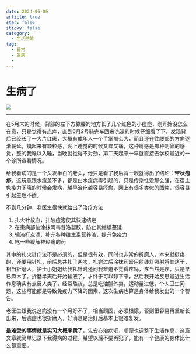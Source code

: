 ```yaml
---
date: 2024-06-06
article: true
star: false
sticky: false
category:
  - 生活随笔
tag:
  - 日常
  - 生病
  -
---
```


# 生病了

<img src="https://public-1308755698.cos.ap-chongqing.myqcloud.com//img/202406061431627.jpg" style="zoom: 80%;" />

<!-- more -->
---
在5月末的时候，背部的左下方靠腰的地方长了几个红色的小痘痘，刚开始没怎么在意，只是觉得有点痒，直到6月2号骑完车回来洗澡的时候仔细看了下，发现背后已经长了一大片红斑，大概有成年人一个手掌那么大，而且还在往腰部的方向逐渐蔓延，摸起来有颗粒感，晚上睡觉的时候又痒又痛，这种痛感是那种刺骨的感觉，整的我难以入睡，当晚就觉得不对劲，第二天起来一早就直接去学校最近的一个诊所查看情况。

给我看病的是一个头发半白的老头，他只是看了我后背一眼就得出了结论：**带状疱疹**。这玩意跟水痘差不多，都是由水痘病毒引起的，只是传染性没那么强，在宿主免疫力下降的时候会发病，越早治疗越容易痊愈，网上有很多类似的图片，很容易引起生理不适。

不到几分钟，老医生很快就给出了治疗方法

1. 扎火针放血，扎破痘泡使其快速结疤
2. 在患病部位涂抹阿韦昔洛凝胶，防止其继续蔓延
3. 输液打点滴，补充各种维生素营养液，提升免疫力
4. 吃一些缓解神经痛的药

其中的扎火针疗法不是必须的，但是很有效，同时也非常的折磨人，本来就挺疼的，还要用针扎，前后总共扎了两次，扎完过后涂抹药膏用射线灯照射将其烤干，相当折磨人，护士小姐姐给我扎针时还问我难道不觉得疼吗，疼当然是疼，只是早已麻木了。折磨半天后开始输液了，才终于可以静下来，然后我开始反思最近生活作息确实有点反人类了，经常熬夜，总是吃油腻外卖，运动量过低，个人卫生问题，这些可能都是导致免疫力下降的因素，这次生病也算是身体给我发出的一个警告。

老医生跟我说这病没有一个月好不了，相当顽固，必须根除，否则很容易再重新长出来，后遗症也很折磨人，好消息是治好后基本上很难复发。

**最难受的事情就是实习大概率黄了**，先安心治病吧，顺便也调整下生活作息，这篇文章就简单记录下我得病的过程，希望以后不要再犯了，能有一个健康的身体比什么都重要。